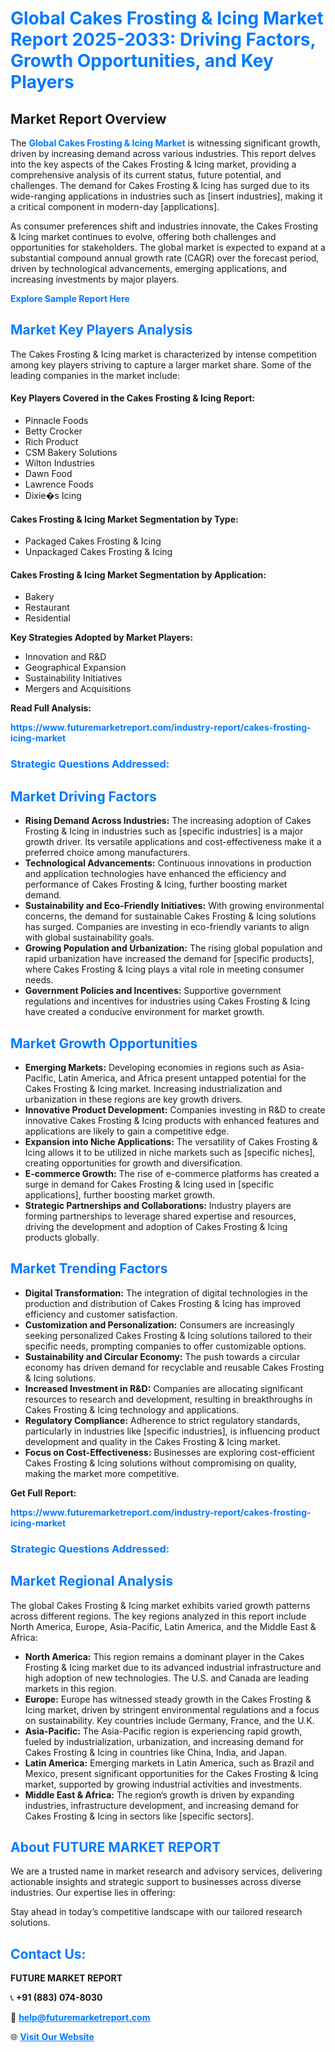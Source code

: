 <h1 style="color: #007BFF;">Global Cakes Frosting & Icing Market Report 2025-2033: Driving Factors, Growth Opportunities, and Key Players</h1>

<section id="overview">
<h2>Market Report Overview</h2>
<p>The <a href="https://www.futuremarketreport.com/industry-report/cakes-frosting-icing-market" style="color: #007BFF; text-decoration: none;"><strong>Global Cakes Frosting & Icing Market</strong></a> is witnessing significant growth, driven by increasing demand across various industries. This report delves into the key aspects of the Cakes Frosting & Icing market, providing a comprehensive analysis of its current status, future potential, and challenges. The demand for Cakes Frosting & Icing has surged due to its wide-ranging applications in industries such as [insert industries], making it a critical component in modern-day [applications].</p>
<p>As consumer preferences shift and industries innovate, the Cakes Frosting & Icing market continues to evolve, offering both challenges and opportunities for stakeholders. The global market is expected to expand at a substantial compound annual growth rate (CAGR) over the forecast period, driven by technological advancements, emerging applications, and increasing investments by major players.</p>
</section>

<section id="overview">
<p><a href="https://www.futuremarketreport.com/request-sample/reportId=97864" style="color: #007BFF; text-decoration: none;"><strong>Explore Sample Report Here</strong></a></p>
</section>

<section id="key-players">
<h2 style="color: #007BFF;">Market Key Players Analysis</h2>
<p>The Cakes Frosting & Icing market is characterized by intense competition among key players striving to capture a larger market share. Some of the leading companies in the market include:</p>
<h4>Key Players Covered in the Cakes Frosting & Icing Report:</h4>
<ul><li>Pinnacle Foods</li><li>Betty Crocker</li><li>Rich Product</li><li>CSM Bakery Solutions</li><li>Wilton Industries</li><li>Dawn Food</li><li>Lawrence Foods</li><li>Dixie�s Icing</li></ul>
<h4>Cakes Frosting & Icing Market Segmentation by Type:</h4>
<ul><li>Packaged Cakes Frosting &amp; Icing</li><li>Unpackaged Cakes Frosting &amp; Icing</li></ul>

<h4>Cakes Frosting & Icing Market Segmentation by Application:</h4>
<ul><li>Bakery</li><li>Restaurant</li><li>Residential</li></ul>
<p><strong>Key Strategies Adopted by Market Players:</strong></p>
<ul>
<li>Innovation and R&D</li>
<li>Geographical Expansion</li>
<li>Sustainability Initiatives</li>
<li>Mergers and Acquisitions</li>
</ul>
</section>

<section>
<p><strong>Read Full Analysis: </strong></p><a href="https://www.futuremarketreport.com/industry-report/cakes-frosting-icing-market" style="color: #007BFF; text-decoration: none;"><strong>https://www.futuremarketreport.com/industry-report/cakes-frosting-icing-market</strong></a>
<h3 style="color: #007BFF;">Strategic Questions Addressed:</h3>
</section>

<section id="driving-factors">
<h2 style="color: #007BFF;">Market Driving Factors</h2>
<ul>
<li><strong>Rising Demand Across Industries:</strong> The increasing adoption of Cakes Frosting & Icing in industries such as [specific industries] is a major growth driver. Its versatile applications and cost-effectiveness make it a preferred choice among manufacturers.</li>
<li><strong>Technological Advancements:</strong> Continuous innovations in production and application technologies have enhanced the efficiency and performance of Cakes Frosting & Icing, further boosting market demand.</li>
<li><strong>Sustainability and Eco-Friendly Initiatives:</strong> With growing environmental concerns, the demand for sustainable Cakes Frosting & Icing solutions has surged. Companies are investing in eco-friendly variants to align with global sustainability goals.</li>
<li><strong>Growing Population and Urbanization:</strong> The rising global population and rapid urbanization have increased the demand for [specific products], where Cakes Frosting & Icing plays a vital role in meeting consumer needs.</li>
<li><strong>Government Policies and Incentives:</strong> Supportive government regulations and incentives for industries using Cakes Frosting & Icing have created a conducive environment for market growth.</li>
</ul>
</section>

<section id="growth-opportunities">
<h2 style="color: #007BFF;">Market Growth Opportunities</h2>
<ul>
<li><strong>Emerging Markets:</strong> Developing economies in regions such as Asia-Pacific, Latin America, and Africa present untapped potential for the Cakes Frosting & Icing market. Increasing industrialization and urbanization in these regions are key growth drivers.</li>
<li><strong>Innovative Product Development:</strong> Companies investing in R&D to create innovative Cakes Frosting & Icing products with enhanced features and applications are likely to gain a competitive edge.</li>
<li><strong>Expansion into Niche Applications:</strong> The versatility of Cakes Frosting & Icing allows it to be utilized in niche markets such as [specific niches], creating opportunities for growth and diversification.</li>
<li><strong>E-commerce Growth:</strong> The rise of e-commerce platforms has created a surge in demand for Cakes Frosting & Icing used in [specific applications], further boosting market growth.</li>
<li><strong>Strategic Partnerships and Collaborations:</strong> Industry players are forming partnerships to leverage shared expertise and resources, driving the development and adoption of Cakes Frosting & Icing products globally.</li>
</ul>
</section>

<section id="trending-factors">
<h2 style="color: #007BFF;">Market Trending Factors</h2>
<ul>
<li><strong>Digital Transformation:</strong> The integration of digital technologies in the production and distribution of Cakes Frosting & Icing has improved efficiency and customer satisfaction.</li>
<li><strong>Customization and Personalization:</strong> Consumers are increasingly seeking personalized Cakes Frosting & Icing solutions tailored to their specific needs, prompting companies to offer customizable options.</li>
<li><strong>Sustainability and Circular Economy:</strong> The push towards a circular economy has driven demand for recyclable and reusable Cakes Frosting & Icing solutions.</li>
<li><strong>Increased Investment in R&D:</strong> Companies are allocating significant resources to research and development, resulting in breakthroughs in Cakes Frosting & Icing technology and applications.</li>
<li><strong>Regulatory Compliance:</strong> Adherence to strict regulatory standards, particularly in industries like [specific industries], is influencing product development and quality in the Cakes Frosting & Icing market.</li>
<li><strong>Focus on Cost-Effectiveness:</strong> Businesses are exploring cost-efficient Cakes Frosting & Icing solutions without compromising on quality, making the market more competitive.</li>
</ul>
</section>

<section>
<p><strong>Get Full Report: </strong></p><a href="https://www.futuremarketreport.com/industry-report/cakes-frosting-icing-market" style="color: #007BFF; text-decoration: none;"><strong>https://www.futuremarketreport.com/industry-report/cakes-frosting-icing-market</strong></a>
<h3 style="color: #007BFF;">Strategic Questions Addressed:</h3>
</section>


<section id="regional-analysis">
<h2 style="color: #007BFF;">Market Regional Analysis</h2>
<p>The global Cakes Frosting & Icing market exhibits varied growth patterns across different regions. The key regions analyzed in this report include North America, Europe, Asia-Pacific, Latin America, and the Middle East & Africa:</p>
<ul>
<li><strong>North America:</strong> This region remains a dominant player in the Cakes Frosting & Icing market due to its advanced industrial infrastructure and high adoption of new technologies. The U.S. and Canada are leading markets in this region.</li>
<li><strong>Europe:</strong> Europe has witnessed steady growth in the Cakes Frosting & Icing market, driven by stringent environmental regulations and a focus on sustainability. Key countries include Germany, France, and the U.K.</li>
<li><strong>Asia-Pacific:</strong> The Asia-Pacific region is experiencing rapid growth, fueled by industrialization, urbanization, and increasing demand for Cakes Frosting & Icing in countries like China, India, and Japan.</li>
<li><strong>Latin America:</strong> Emerging markets in Latin America, such as Brazil and Mexico, present significant opportunities for the Cakes Frosting & Icing market, supported by growing industrial activities and investments.</li>
<li><strong>Middle East & Africa:</strong> The region’s growth is driven by expanding industries, infrastructure development, and increasing demand for Cakes Frosting & Icing in sectors like [specific sectors].</li>
</ul>
</section>

<footer>
<h2 style="color: #007BFF;">About FUTURE MARKET REPORT</h2>
<p>We are a trusted name in market research and advisory services, delivering actionable insights and strategic support to businesses across diverse industries. Our expertise lies in offering:</p>

<p>Stay ahead in today’s competitive landscape with our tailored research solutions.</p>

<h2 style="color: #007BFF;">Contact Us:</h2>
<p><strong>FUTURE MARKET REPORT</strong></p>
<p>📞 <strong>+91 (883) 074-8030</strong></p>
<p>📧 <strong><a href="mailto:help@futuremarketreport.com" style="color: #007BFF;">help@futuremarketreport.com</a></strong></p>
<p>🌐 <strong><a href="https://www.futuremarketreport.com/" style="color: #007BFF;">Visit Our Website</a></strong></p>
</footer>
